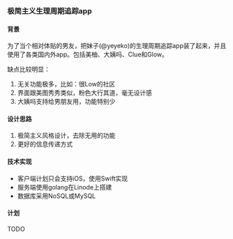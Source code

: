 ### 极简主义生理周期追踪app

#### 背景

为了当个相对体贴的男友，把妹子(@yeyeko)的生理周期追踪app装了起来，并且使用了各类国内外app。包括美柚、大姨吗、Clue和Glow。

缺点比较明显：

1. 无关功能极多，比如：很Low的社区
2. 界面跟美图秀秀类似，粉色大行其道，毫无设计感
3. 大姨吗支持给男朋友用，功能特别少

#### 设计思路

1. 极简主义风格设计，去除无用的功能
2. 更好的信息传递方式

#### 技术实现

* 客户端计划只会支持iOS，使用Swift实现
* 服务端使用golang在Linode上搭建
* 数据库采用NoSQL或MySQL

#### 计划

TODO

